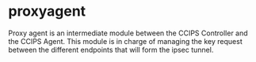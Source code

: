 # proxyagent
Proxy agent is an intermediate module between the CCIPS Controller and the CCIPS Agent.  This module is in charge of managing the key request between the different endpoints that will form the ipsec tunnel. 

